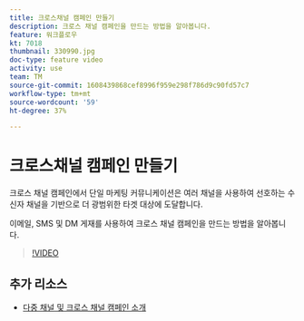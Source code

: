 ```yaml
---
title: 크로스채널 캠페인 만들기
description: 크로스 채널 캠페인을 만드는 방법을 알아봅니다.
feature: 워크플로우
kt: 7018
thumbnail: 330990.jpg
doc-type: feature video
activity: use
team: TM
source-git-commit: 1608439868cef8996f959e298f786d9c90fd57c7
workflow-type: tm+mt
source-wordcount: '59'
ht-degree: 37%

---
```


# 크로스채널 캠페인 만들기

크로스 채널 캠페인에서 단일 마케팅 커뮤니케이션은 여러 채널을 사용하여 선호하는 수신자 채널을 기반으로 더 광범위한 타겟 대상에 도달합니다.

이메일, SMS 및 DM 게재를 사용하여 크로스 채널 캠페인을 만드는 방법을 알아봅니다.

>[!VIDEO](https://video.tv.adobe.com/v/330990?quality=12)

## 추가 리소스

* [다중 채널 및 크로스 채널 캠페인 소개](/help/orchestrate-campaigns/introduction-to-cross-and-multi-channel-campaigns.md)
